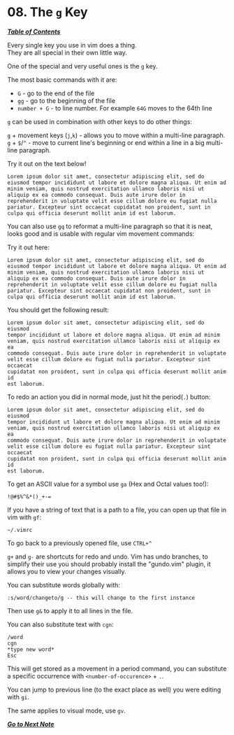 # 08. The `g` Key

[***Table of Contents***](./ToC.md)

Every single key you use in vim does a thing.  
They are all special in their own little way.

One of the special and very useful ones is the `g` key.

The most basic commands with it are:

- `G` - go to the end of the file
- `gg` - go to the beginning of the file
- `number + G` - to line number. For example `64G` moves to the 64th line

`g` can be used in combination with other keys to do other things:

`g` + movement keys (`j`,`k`) - allows you to move within a multi-line
paragraph.
`g` + `$`/`^` - move to current line's beginning or end within a line in a big
multi-line paragraph.

Try it out on the text below!

	Lorem ipsum dolor sit amet, consectetur adipiscing elit, sed do eiusmod tempor incididunt ut labore et dolore magna aliqua. Ut enim ad minim veniam, quis nostrud exercitation ullamco laboris nisi ut aliquip ex ea commodo consequat. Duis aute irure dolor in reprehenderit in voluptate velit esse cillum dolore eu fugiat nulla pariatur. Excepteur sint occaecat cupidatat non proident, sunt in culpa qui officia deserunt mollit anim id est laborum.

You can also use `gq` to reformat a multi-line paragraph so that it is neat,
looks good and is usable with regular vim movement commands:

Try it out here:

	Lorem ipsum dolor sit amet, consectetur adipiscing elit, sed do eiusmod tempor incididunt ut labore et dolore magna aliqua. Ut enim ad minim veniam, quis nostrud exercitation ullamco laboris nisi ut aliquip ex ea commodo consequat. Duis aute irure dolor in reprehenderit in voluptate velit esse cillum dolore eu fugiat nulla pariatur. Excepteur sint occaecat cupidatat non proident, sunt in culpa qui officia deserunt mollit anim id est laborum.

You should get the following result:

	Lorem ipsum dolor sit amet, consectetur adipiscing elit, sed do eiusmod
	tempor incididunt ut labore et dolore magna aliqua. Ut enim ad minim
	veniam, quis nostrud exercitation ullamco laboris nisi ut aliquip ex ea
	commodo consequat. Duis aute irure dolor in reprehenderit in voluptate
	velit esse cillum dolore eu fugiat nulla pariatur. Excepteur sint occaecat
	cupidatat non proident, sunt in culpa qui officia deserunt mollit anim id
	est laborum.

To redo an action you did in normal mode, just hit the period(`.`) button:

    Lorem ipsum dolor sit amet, consectetur adipiscing elit, sed do eiusmod
    tempor incididunt ut labore et dolore magna aliqua. Ut enim ad minim
    veniam, quis nostrud exercitation ullamco laboris nisi ut aliquip ex ea
    commodo consequat. Duis aute irure dolor in reprehenderit in voluptate
    velit esse cillum dolore eu fugiat nulla pariatur. Excepteur sint occaecat
    cupidatat non proident, sunt in culpa qui officia deserunt mollit anim id
    est laborum.

To get an ASCII value for a symbol use `ga` (Hex and Octal values too!):

	!@#$%^&*()_+-=

If you have a string of text that is a path to a file, you can open up that
file in vim with `gf`:

	~/.vimrc

To go back to a previously opened file, use `CTRL+^`

`g+` and `g-` are shortcuts for redo and undo. Vim has undo branches, to
simplify their use you should probably install the "gundo.vim" plugin, it
allows you to view your changes visually.

You can substitute words globally with:

	:s/word/changeto/g -- this will change to the first instance

Then use `g&` to apply it to all lines in the file.

You can also substitute text with `cgn`:

	/word
	cgn
	*type new word*
	Esc

This will get stored as a movement in a period command, you can substitute a
specific occurrence with `<number-of-occurence>` + `.`.

You can jump to previous line (to the exact place as well) you were editing 
with `gi`.

The same applies to visual mode, use `gv`.

[***Go to Next Note***](09-vim-tips.md)
